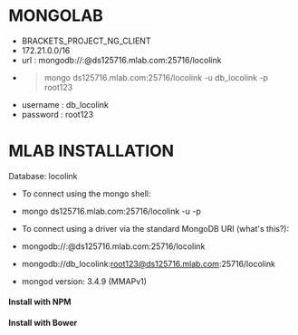 


# MONGOLAB
* BRACKETS_PROJECT_NG_CLIENT
* 172.21.0.0/16
* url : mongodb://<dbuser>:<dbpassword>@ds125716.mlab.com:25716/locolink
* >mongo ds125716.mlab.com:25716/locolink -u db_locolink -p root123
* username : db_locolink
* password : root123
# MLAB INSTALLATION

Database: locolink


* To connect using the mongo shell:
* mongo ds125716.mlab.com:25716/locolink -u <dbuser> -p <dbpassword>
* To connect using a driver via the standard MongoDB URI (what's this?):

* mongodb://<dbuser>:<dbpassword>@ds125716.mlab.com:25716/locolink
* mongodb://db_locolink:root123@ds125716.mlab.com:25716/locolink
* mongod version: 3.4.9 (MMAPv1)
#### Install with NPM


#### Install with Bower




